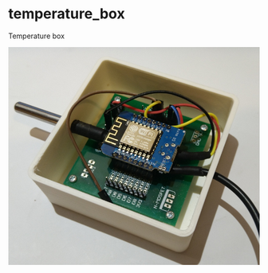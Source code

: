 # temperature_box
Temperature box

![Schema](https://github.com/IoTGuruLive/temperature_box/blob/master/box.jpg)
